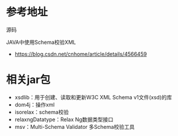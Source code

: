 # 参考地址
源码

JAVA中使用Schema校验XML
- https://blog.csdn.net/cnhome/article/details/4566459

# 相关jar包
- xsdlib：用于创建、读取和更新W3C XML Schema v1文件(xsd)的库
- dom4j：操作xml
- isorelax：schema校验
- relaxngDatatype：Relax Ng数据类型接口
- msv：Multi-Schema Validator 多Schema校验工具


